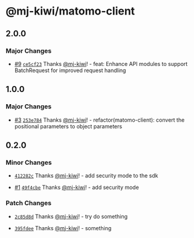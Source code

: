 # @mj-kiwi/matomo-client

## 2.0.0

### Major Changes

- [#9](https://github.com/mj-kiwi/matomo-js/pull/9) [`ce5cf23`](https://github.com/mj-kiwi/matomo-js/commit/ce5cf239c98e0b799172e3308c39cc08f29e9015) Thanks [@mj-kiwi](https://github.com/mj-kiwi)! - feat: Enhance API modules to support BatchRequest for improved request handling

## 1.0.0

### Major Changes

- [#3](https://github.com/mj-kiwi/matomo-js/pull/3) [`253e784`](https://github.com/mj-kiwi/matomo-js/commit/253e78439c02d4059e2bcd577b0f57fbed407705) Thanks [@mj-kiwi](https://github.com/mj-kiwi)! - refactor(matomo-client): convert the positional parameters to object parameters

## 0.2.0

### Minor Changes

- [`412282c`](https://github.com/mj-kiwi/matomo-js/commit/412282cb08bd92d3cfc18677c2bfc529ba385148) Thanks [@mj-kiwi](https://github.com/mj-kiwi)! - add security mode to the sdk

- [#1](https://github.com/mj-kiwi/matomo-js/pull/1) [`49f4cbe`](https://github.com/mj-kiwi/matomo-js/commit/49f4cbeb4bab47cc0479b5840945255000ce32c7) Thanks [@mj-kiwi](https://github.com/mj-kiwi)! - add security mode

### Patch Changes

- [`2c85d8d`](https://github.com/mj-kiwi/matomo-js/commit/2c85d8dc2511a2bb57417106cb3a65a4561639b2) Thanks [@mj-kiwi](https://github.com/mj-kiwi)! - try do something

- [`395fdee`](https://github.com/mj-kiwi/matomo-js/commit/395fdee491808ee569139958ad70359a042168cd) Thanks [@mj-kiwi](https://github.com/mj-kiwi)! - something
